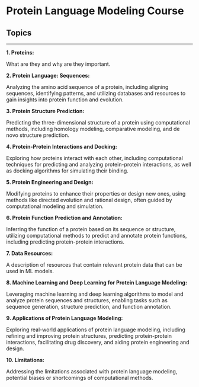 # Protein Language Modeling Course


## Topics
----
**1. Proteins:**

   What are they and why are they important.
   
**2. Protein Language: Sequences:**

   Analyzing the amino acid sequence of a protein, including aligning sequences, identifying patterns, and utilizing databases and resources to gain insights into protein function and evolution.
   
**3. Protein Structure Prediction:**
   
   Predicting the three-dimensional structure of a protein using computational methods, including homology modeling, comparative modeling, and de novo structure prediction.
   
**4. Protein-Protein Interactions and Docking:**
   
   Exploring how proteins interact with each other, including computational techniques for predicting and analyzing protein-protein interactions, as well as docking algorithms for simulating their binding.
    
**5. Protein Engineering and Design:**
   
   Modifying proteins to enhance their properties or design new ones, using methods like directed evolution and rational design, often guided by computational modeling and simulation.
    
**6. Protein Function Prediction and Annotation:**
   
   Inferring the function of a protein based on its sequence or structure, utilizing computational methods to predict and annotate protein functions, including predicting protein-protein interactions.

**7. Data Resources:**
   
   A description of resources that contain relevant protein data that can be used in ML models.
    
**8. Machine Learning and Deep Learning for Protein Language Modeling:**
   
   Leveraging machine learning and deep learning algorithms to model and analyze protein sequences and structures, enabling tasks such as sequence generation, structure prediction, and function annotation.
    
**9. Applications of Protein Language Modeling:**
   
   Exploring real-world applications of protein language modeling, including refining and improving protein structures, predicting protein-protein interactions, facilitating drug discovery, and aiding protein engineering and design.
    
**10. Limitations:**
   
   Addressing the limitations associated with protein language modeling, potential biases or shortcomings of computational methods.

